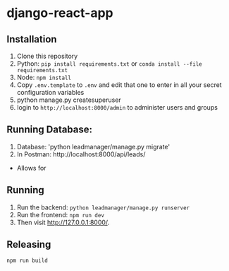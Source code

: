django-react-app
================

Installation
------------

1. Clone this repository
2. Python: `pip install requirements.txt` or `conda install --file requirements.txt`
3. Node: `npm install`
4. Copy `.env.template` to `.env` and edit that one to enter in all your secret configuration variables
5. python manage.py createsuperuser
6. login to `http://localhost:8000/admin` to administer users and groups

Running Database: 
----------------
1. Database: 'python leadmanager/manage.py migrate'
2. In Postman: http://localhost:8000/api/leads/ 
  - Allows for 

Running
-------

1. Run the backend: `python leadmanager/manage.py runserver`
2. Run the frontend: `npm run dev`
3. Then visit http://127.0.0.1:8000/.

Releasing
---------

`npm run build` 